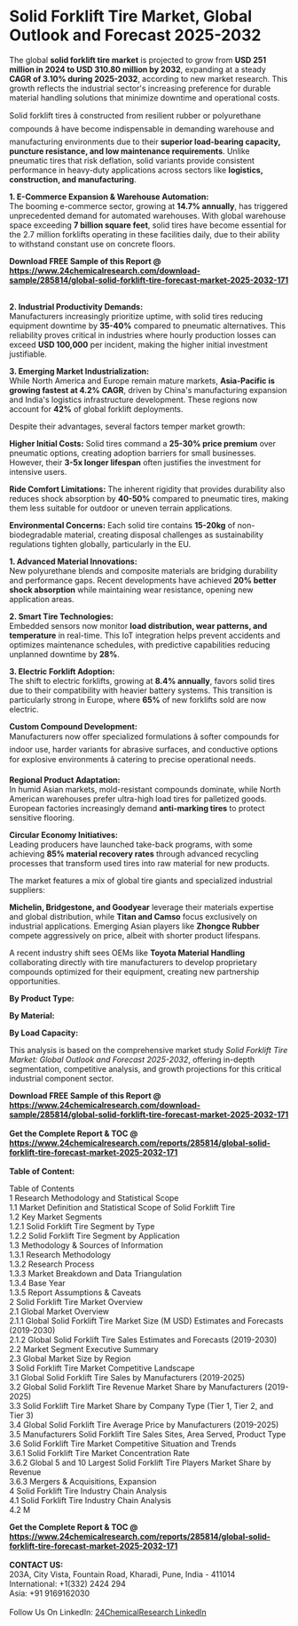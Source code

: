<h1>Solid Forklift Tire Market, Global Outlook and Forecast 2025-2032</h1><p>The global <strong>solid forklift tire market</strong> is projected to grow from <strong>USD 251 million in 2024 to USD 310.80 million by 2032</strong>, expanding at a steady <strong>CAGR of 3.10% during 2025-2032</strong>, according to new market research. This growth reflects the industrial sector's increasing preference for durable material handling solutions that minimize downtime and operational costs.</p><p>Solid forklift tires â constructed from resilient rubber or polyurethane compounds â have become indispensable in demanding warehouse and manufacturing environments due to their <strong>superior load-bearing capacity, puncture resistance, and low maintenance requirements</strong>. Unlike pneumatic tires that risk deflation, solid variants provide consistent performance in heavy-duty applications across sectors like <strong>logistics, construction, and manufacturing</strong>.</p><p><strong>1. E-Commerce Expansion &amp; Warehouse Automation:</strong><br>
The booming e-commerce sector, growing at <strong>14.7% annually</strong>, has triggered unprecedented demand for automated warehouses. With global warehouse space exceeding <strong>7 billion square feet</strong>, solid tires have become essential for the 2.7 million forklifts operating in these facilities daily, due to their ability to withstand constant use on concrete floors.</p><div><b>Download FREE Sample of this Report @ 
            <a href="https://www.24chemicalresearch.com/download-sample/285814/global-solid-forklift-tire-forecast-market-2025-2032-171">
            https://www.24chemicalresearch.com/download-sample/285814/global-solid-forklift-tire-forecast-market-2025-2032-171</a></b></div><br><p><strong>2. Industrial Productivity Demands:</strong><br>
Manufacturers increasingly prioritize uptime, with solid tires reducing equipment downtime by <strong>35-40%</strong> compared to pneumatic alternatives. This reliability proves critical in industries where hourly production losses can exceed <strong>USD 100,000</strong> per incident, making the higher initial investment justifiable.</p><p><strong>3. Emerging Market Industrialization:</strong><br>
While North America and Europe remain mature markets, <strong>Asia-Pacific is growing fastest at 4.2% CAGR</strong>, driven by China's manufacturing expansion and India's logistics infrastructure development. These regions now account for <strong>42%</strong> of global forklift deployments.</p><p>Despite their advantages, several factors temper market growth:</p><p><strong>Higher Initial Costs:</strong> Solid tires command a <strong>25-30% price premium</strong> over pneumatic options, creating adoption barriers for small businesses. However, their <strong>3-5x longer lifespan</strong> often justifies the investment for intensive users.</p><p><strong>Ride Comfort Limitations:</strong> The inherent rigidity that provides durability also reduces shock absorption by <strong>40-50%</strong> compared to pneumatic tires, making them less suitable for outdoor or uneven terrain applications.</p><p><strong>Environmental Concerns:</strong> Each solid tire contains <strong>15-20kg</strong> of non-biodegradable material, creating disposal challenges as sustainability regulations tighten globally, particularly in the EU.</p><p><strong>1. Advanced Material Innovations:</strong><br>
New polyurethane blends and composite materials are bridging durability and performance gaps. Recent developments have achieved <strong>20% better shock absorption</strong> while maintaining wear resistance, opening new application areas.</p><p><strong>2. Smart Tire Technologies:</strong><br>
Embedded sensors now monitor <strong>load distribution, wear patterns, and temperature</strong> in real-time. This IoT integration helps prevent accidents and optimizes maintenance schedules, with predictive capabilities reducing unplanned downtime by <strong>28%</strong>.</p><p><strong>3. Electric Forklift Adoption:</strong><br>
The shift to electric forklifts, growing at <strong>8.4% annually</strong>, favors solid tires due to their compatibility with heavier battery systems. This transition is particularly strong in Europe, where <strong>65%</strong> of new forklifts sold are now electric.</p><p><strong>Custom Compound Development:</strong><br>
	Manufacturers now offer specialized formulations â softer compounds for indoor use, harder variants for abrasive surfaces, and conductive options for explosive environments â catering to precise operational needs.</p><p><strong>Regional Product Adaptation:</strong><br>
	In humid Asian markets, mold-resistant compounds dominate, while North American warehouses prefer ultra-high load tires for palletized goods. European factories increasingly demand <strong>anti-marking tires</strong> to protect sensitive flooring.</p><p><strong>Circular Economy Initiatives:</strong><br>
	Leading producers have launched take-back programs, with some achieving <strong>85% material recovery rates</strong> through advanced recycling processes that transform used tires into raw material for new products.</p><p>The market features a mix of global tire giants and specialized industrial suppliers:</p><p><strong>Michelin, Bridgestone, and Goodyear</strong> leverage their materials expertise and global distribution, while <strong>Titan and Camso</strong> focus exclusively on industrial applications. Emerging Asian players like <strong>Zhongce Rubber</strong> compete aggressively on price, albeit with shorter product lifespans.</p><p>A recent industry shift sees OEMs like <strong>Toyota Material Handling</strong> collaborating directly with tire manufacturers to develop proprietary compounds optimized for their equipment, creating new partnership opportunities.</p><p><strong>By Product Type:</strong></p><p><strong>By Material:</strong></p><p><strong>By Load Capacity:</strong></p><p>This analysis is based on the comprehensive market study <em>Solid Forklift Tire Market: Global Outlook and Forecast 2025-2032</em>, offering in-depth segmentation, competitive analysis, and growth projections for this critical industrial component sector.</p><div><b>Download FREE Sample of this Report @ 
            <a href="https://www.24chemicalresearch.com/download-sample/285814/global-solid-forklift-tire-forecast-market-2025-2032-171">
            https://www.24chemicalresearch.com/download-sample/285814/global-solid-forklift-tire-forecast-market-2025-2032-171</a></b></div><br><div><b>Get the Complete Report & TOC @ 
            <a href="https://www.24chemicalresearch.com/reports/285814/global-solid-forklift-tire-forecast-market-2025-2032-171">
            https://www.24chemicalresearch.com/reports/285814/global-solid-forklift-tire-forecast-market-2025-2032-171</a></b></div><br>
            <b>Table of Content:</b><p>Table of Contents<br />
1 Research Methodology and Statistical Scope<br />
1.1 Market Definition and Statistical Scope of Solid Forklift Tire<br />
1.2 Key Market Segments<br />
1.2.1 Solid Forklift Tire Segment by Type<br />
1.2.2 Solid Forklift Tire Segment by Application<br />
1.3 Methodology & Sources of Information<br />
1.3.1 Research Methodology<br />
1.3.2 Research Process<br />
1.3.3 Market Breakdown and Data Triangulation<br />
1.3.4 Base Year<br />
1.3.5 Report Assumptions & Caveats<br />
2 Solid Forklift Tire Market Overview<br />
2.1 Global Market Overview<br />
2.1.1 Global Solid Forklift Tire Market Size (M USD) Estimates and Forecasts (2019-2030)<br />
2.1.2 Global Solid Forklift Tire Sales Estimates and Forecasts (2019-2030)<br />
2.2 Market Segment Executive Summary<br />
2.3 Global Market Size by Region<br />
3 Solid Forklift Tire Market Competitive Landscape<br />
3.1 Global Solid Forklift Tire Sales by Manufacturers (2019-2025)<br />
3.2 Global Solid Forklift Tire Revenue Market Share by Manufacturers (2019-2025)<br />
3.3 Solid Forklift Tire Market Share by Company Type (Tier 1, Tier 2, and Tier 3)<br />
3.4 Global Solid Forklift Tire Average Price by Manufacturers (2019-2025)<br />
3.5 Manufacturers Solid Forklift Tire Sales Sites, Area Served, Product Type<br />
3.6 Solid Forklift Tire Market Competitive Situation and Trends<br />
3.6.1 Solid Forklift Tire Market Concentration Rate<br />
3.6.2 Global 5 and 10 Largest Solid Forklift Tire Players Market Share by Revenue<br />
3.6.3 Mergers & Acquisitions, Expansion<br />
4 Solid Forklift Tire Industry Chain Analysis<br />
4.1 Solid Forklift Tire Industry Chain Analysis<br />
4.2 M</p><div><b>Get the Complete Report & TOC @ 
            <a href="https://www.24chemicalresearch.com/reports/285814/global-solid-forklift-tire-forecast-market-2025-2032-171">
            https://www.24chemicalresearch.com/reports/285814/global-solid-forklift-tire-forecast-market-2025-2032-171</a></b></div><br><b>CONTACT US:</b><br>
            203A, City Vista, Fountain Road, Kharadi, Pune, India - 411014<br>
            International: +1(332) 2424 294<br>
            Asia: +91 9169162030 <br><br>
            Follow Us On LinkedIn: <a href="https://www.linkedin.com/company/24chemicalresearch/">24ChemicalResearch LinkedIn</a>